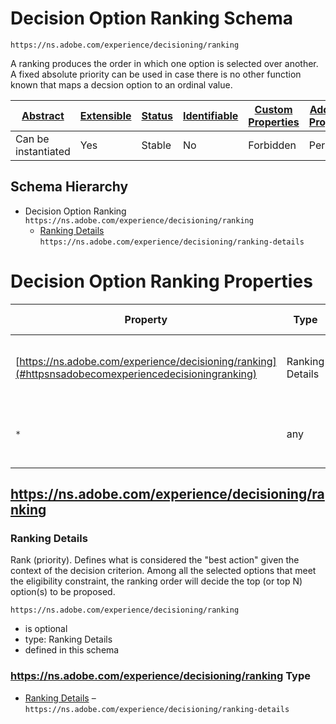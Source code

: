 
# Decision Option Ranking Schema

```
https://ns.adobe.com/experience/decisioning/ranking
```

A ranking produces the order in which one option is selected over another. A fixed absolute priority can be used in case there is no other function known that maps a decsion option to an ordinal value.

| [Abstract](../../../../abstract.md) | [Extensible](../../../../extensions.md) | [Status](../../../../status.md) | [Identifiable](../../../../id.md) | [Custom Properties](../../../../extensions.md) | [Additional Properties](../../../../extensions.md) | Defined In |
|-------------------------------------|-----------------------------------------|---------------------------------|-----------------------------------|------------------------------------------------|----------------------------------------------------|------------|
| Can be instantiated | Yes | Stable | No | Forbidden | Permitted | [adobe/experience/decisioning/ranking.schema.json](adobe/experience/decisioning/ranking.schema.json) |
## Schema Hierarchy

* Decision Option Ranking `https://ns.adobe.com/experience/decisioning/ranking`
  * [Ranking Details](ranking-details.schema.md) `https://ns.adobe.com/experience/decisioning/ranking-details`


# Decision Option Ranking Properties

| Property | Type | Required | Defined by |
|----------|------|----------|------------|
| [https://ns.adobe.com/experience/decisioning/ranking](#httpsnsadobecomexperiencedecisioningranking) | Ranking Details | Optional | Decision Option Ranking (this schema) |
| `*` | any | Additional | this schema *allows* additional properties |

## https://ns.adobe.com/experience/decisioning/ranking
### Ranking Details

Rank (priority). Defines what is considered the "best action" given the context of the decision criterion. Among all the selected options that meet the eligibility constraint, the ranking order will decide the top (or top N) option(s) to be proposed.

`https://ns.adobe.com/experience/decisioning/ranking`
* is optional
* type: Ranking Details
* defined in this schema

### https://ns.adobe.com/experience/decisioning/ranking Type


* [Ranking Details](ranking-details.schema.md) – `https://ns.adobe.com/experience/decisioning/ranking-details`





